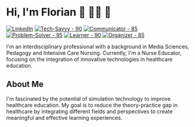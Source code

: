 # Hi, I'm Florian 👋 👨‍💻 🌱

<a href="https://www.linkedin.com/in/florianloyns/" target="_blank"><img src="https://img.shields.io/badge/LinkedIn-blue?style=for-the-badge&logo=linkedin&logoColor=white" alt="LinkedIn"></a>
<a href="#"><img src="https://img.shields.io/badge/Tech--Savvy-90-blue?style=for-the-badge" alt="Tech-Savvy - 90"></a>
<a href="#"><img src="https://img.shields.io/badge/Communicator-85-green?style=for-the-badge" alt="Communicator - 85"></a>
<a href="#"><img src="https://img.shields.io/badge/Problem--Solver-95-red?style=for-the-badge" alt="Problem-Solver - 95"></a>
<a href="#"><img src="https://img.shields.io/badge/Learner-90-yellow?style=for-the-badge" alt="Learner - 90"></a>
<a href="#"><img src="https://img.shields.io/badge/Organizer-85-green?style=for-the-badge" alt="Organizer - 85"></a>

I'm an interdisciplinary professional with a background in Media Sciences, Pedagogy and Intensive Care Nursing. Currently, I'm a Nurse Educator, focusing on the integration of innovative technologies in healthcare education.

## About Me
I'm fascinated by the potential of simulation technology to improve healthcare education. My goal is to reduce the theory-practice gap in healthcare by integrating different fields and perspectives to create meaningful and effective learning experiences.
